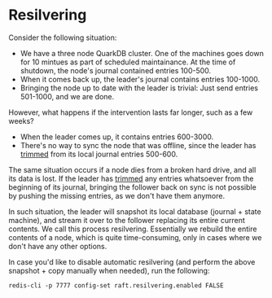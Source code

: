 # Resilvering

Consider the following situation:

* We have a three node QuarkDB cluster. One of the machines goes down for 10 mintues
as part of scheduled maintainance. At the time of shutdown, the node's journal
contained entries 100-500.
* When it comes back up,  the leader's journal contains entries 100-1000.
* Bringing the node up to date with the leader is trivial: Just send entries
501-1000, and we are done.

However, what happens if the intervention lasts far longer, such as a few weeks?

* When the leader comes up, it contains entries 600-3000.
* There's no way to sync the node that was offline, since the leader has
[trimmed](JOURNAL-TRIMMING.md) from its local journal entries 500-600.

The same situation occurs if a node dies from a broken hard drive, and all its data
is lost. If the leader has [trimmed](JOURNAL-TRIMMING.md) any entries whatsoever from the beginning of
its journal, bringing the follower back on sync is not possible by pushing
the missing entries, as we don't have them anymore.

In such situation, the leader will snapshot its local database (journal + state machine),
and stream it over to the follower replacing its entire current contents. We call this
process resilvering. Essentially we rebuild the entire contents of a node, which
is quite time-consuming, only in cases where we don't have any other options.

In case you'd like to disable automatic resilvering
(and perform the above snapshot + copy manually when needed), run the following:

```
redis-cli -p 7777 config-set raft.resilvering.enabled FALSE
```
